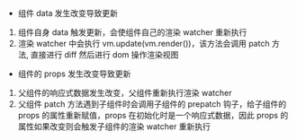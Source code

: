 - 组件 data 发生改变导致更新

1. 组件自身 data 触发更新，会使组件自己的渲染 watcher 重新执行
2. 渲染 watcher 中会执行 vm.update(vm.render())，该方法会调用 patch 方法, 直接进行 diff 然后进行 dom 操作渲染视图

- 组件的 props 发生改变导致更新

1. 父组件的响应式数据发生改变，父组件重新执行渲染 watcher
2. 父组件 patch 方法遇到子组件时会调用子组件的 prepatch 钩子，给子组件的 props 的属性重新赋值，props 在初始化时是一个响应式数据，因此 props 的属性如果改变则会触发子组件的渲染 watcher 重新执行
